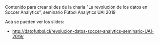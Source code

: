 Contenido para crear slides de la charla "La revolución de los datos en Soccer Analytics", seminario Fútbol Analytics UAI 2019

Acá se pueden ver los slides:
* http://datofutbol.cl/revolucion-datos-soccer-analytics-seminario-UAI-2019/
